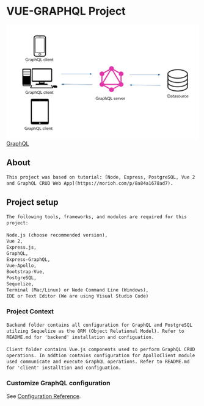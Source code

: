 # VUE-GRAPHQL Project

![GraphQL Architecture](graphql_image.jpg)
[GraphQL](https://graphql.org/)

## About
```
This project was based on tutorial: [Node, Express, PostgreSQL, Vue 2 and GraphQL CRUD Web App](https://morioh.com/p/8a84a1678ad7).
```

## Project setup
```
The following tools, frameworks, and modules are required for this project:

Node.js (choose recommended version),
Vue 2,
Express.js,
GraphQL,
Express-GraphQL,
Vue-Apollo,
Bootstrap-Vue,
PostgreSQL,
Sequelize,
Terminal (Mac/Linux) or Node Command Line (Windows),
IDE or Text Editor (We are using Visual Studio Code)
```

### Project Context
```
Backend folder contains all configuration for GraphQL and PostgreSQL utilzing Sequelize as the ORM (Object Relational Model). Refer to README.md for 'backend' installation and configuation.

Client folder contains Vue.js components used to perform GraphQL CRUD operations. In addtion contains configuration for ApolloClient module used communicate and execute GraphQL operations. Refer to README.md for 'client' installtion and configuation.
```

### Customize GraphQL configuration
See [Configuration Reference](https://graphql.org/).

